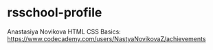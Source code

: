 # rsschool-profile
Anastasiya Novikova
HTML CSS Basics: https://www.codecademy.com/users/NastyaNovikovaZ/achievements
